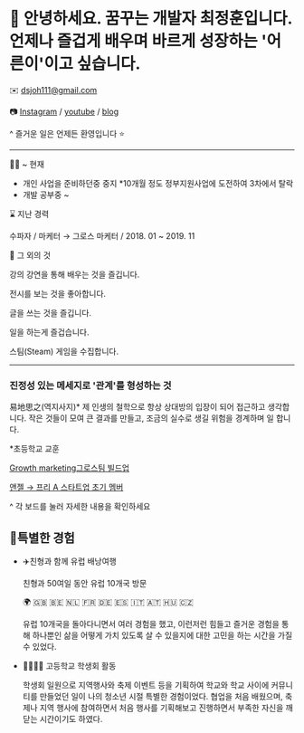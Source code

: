 # 👋 안녕하세요. **꿈꾸는 개발자** 최정훈입니다. 언제나 즐겁게 배우며 바르게 성장하는 '어른이'이고 싶습니다.

✉️ [dsjoh111@gmail.com](mailto:dsjoh111@gmail.com)

📷 [Instagram](https://www.instagram.com/jung_hun_ch/) / [youtube](https://www.youtube.com/channel/UCrHmsfcIE_fdbUAk5ZZ6GzQ?view_as=subscriber) / [blog](https://jjeoeom.com/blog1/)

^ 즐거운 일은 언제든 환영입니다 ⭐

---

🤦🏻 ~ 현재 

- 개인 사업을 준비하던중 중지
*10개월 정도 정부지원사업에 도전하여 3차에서 탈락
- 개발 공부중 ~

⌛ 지난 경력

수파자 / 마케터 → 그로스 마케터 / 2018. 01 ~ 2019. 11

🎲 그 외의 것

강의 강연을 통해 배우는 것을 즐깁니다.

전시를 보는 것을 좋아합니다.

글을 쓰는 것을 즐깁니다.

일을 하는게 즐겁습니다.

스팀(Steam) 게임을 수집합니다.

---

### 진정성 있는 메세지로 '관계'를 형성하는 것

 易地思之(역지사지)* 제 인생의 철학으로 항상 상대방의 입장이 되어 접근하고 생각합니다. 작은 것들이 모여 큰 결과를 만들고, 조금의 실수로 생길 위험을 경계하며 일 합니다.

*초등학교 교훈

[Growth marketing그로스팀 빌드업](https://www.notion.so/Growth-marketing-d3eb3b0311c3454a8061d9ce9ffdcb76) 

[앤젤 → 프리 A 스타트업 초기  멤버 ](https://www.notion.so/A-398d4a15d83a4943aef0da7395bd1b55) 

^ 각 보드를 눌러 자세한 내용을 확인하세요



## 🧭특별한 경험

- ✈️친형과 함께 유럽 배낭여행

    친형과 50여일 동안 유럽 10개국 방문

    🌍  🇬🇧 🇧🇪 🇳🇱 🇫🇷 🇩🇪 🇪🇸 🇮🇹 🇦🇹 🇭🇺 🇨🇿

    유럽 10개국을 돌아다니면서 여러 경험을 했고, 이런저런 힘들고 즐거운 경험을 통해 하나뿐인 삶을 어떻게 가치 있도록 살 수 있을지에 대한 고민을 하는 시간을 가질 수 있었다.

- 👨‍👩‍👧‍👦 고등학교 학생회 활동

    학생회 일원으로 지역행사와 축제 이벤트 등을 기획하여 학교와 학교 사이에 커뮤니티를 만들었던 일이 나의 청소년 시절 특별한 경험이었다. 협업을 처음 배웠으며, 축제나 지역 행사에 참여하면서 처음 행사를 기획해보고 진행하면서 부족한 자신을 깨닫는 시간이기도 하였다.
